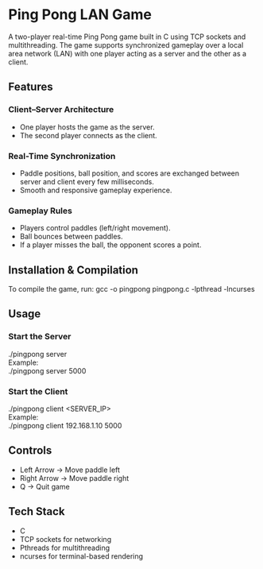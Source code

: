# Ping Pong LAN Game

A two-player real-time Ping Pong game built in C using TCP sockets and multithreading. The game supports synchronized gameplay over a local area network (LAN) with one player acting as a server and the other as a client.

## Features

### Client–Server Architecture
- One player hosts the game as the server.
- The second player connects as the client.

### Real-Time Synchronization
- Paddle positions, ball position, and scores are exchanged between server and client every few milliseconds.
- Smooth and responsive gameplay experience.

### Gameplay Rules
- Players control paddles (left/right movement).
- Ball bounces between paddles.
- If a player misses the ball, the opponent scores a point.

## Installation & Compilation
To compile the game, run:
gcc -o pingpong pingpong.c -lpthread -lncurses

## Usage

### Start the Server
./pingpong server <PORT>  
Example:  
./pingpong server 5000  

### Start the Client
./pingpong client <SERVER_IP> <PORT>  
Example:  
./pingpong client 192.168.1.10 5000  

## Controls
- Left Arrow → Move paddle left  
- Right Arrow → Move paddle right  
- Q → Quit game  

## Tech Stack
- C  
- TCP sockets for networking  
- Pthreads for multithreading  
- ncurses for terminal-based rendering  


